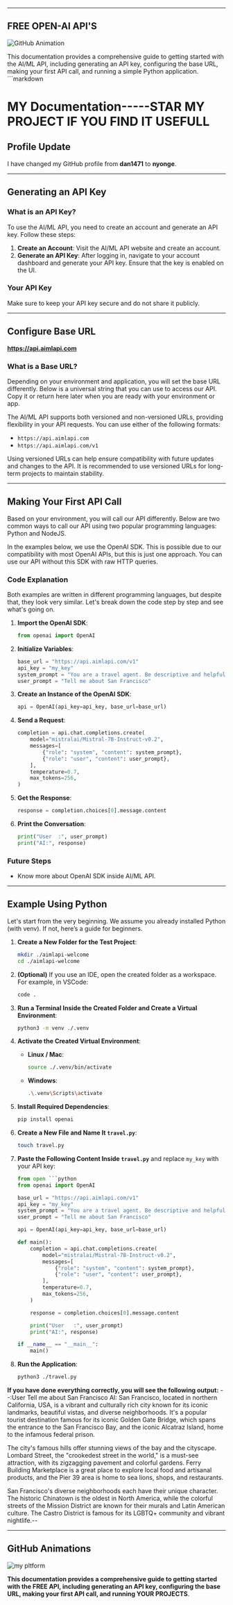 
---

## FREE OPEN-AI API'S

![GitHub Animation](https://docs.aimlapi.com/~gitbook/image?url=https%3A%2F%2F3927338786-files.gitbook.io%2F%7E%2Ffiles%2Fv0%2Fb%2Fgitbook-x-prod.appspot.com%2Fo%2Fspaces%252FROMd1X5PuqtikJ48n2N9%252Fuploads%252F88Qvg2NsIg7zP5c5e9ON%252Fimage.png%3Falt%3Dmedia%26token%3Dc042ac97-4bcf-478c-a269-1af5d30cee66&width=768&dpr=1&quality=100&sign=25f65aaa&sv=1)

This documentation provides a comprehensive guide to getting started with the AI/ML API, including generating an API key, configuring the base URL, making your first API call, and running a simple Python application. ```markdown
# MY Documentation-----STAR MY PROJECT IF YOU FIND IT USEFULL

## Profile Update
I have changed my GitHub profile from **dan1471** to **nyonge**.

---

## Generating an API Key

### What is an API Key?
To use the AI/ML API, you need to create an account and generate an API key. Follow these steps:

1. **Create an Account**: Visit the AI/ML API website and create an account.
2. **Generate an API Key**: After logging in, navigate to your account dashboard and generate your API key. Ensure that the key is enabled on the UI.

### Your API Key
Make sure to keep your API key secure and do not share it publicly.

---

## Configure Base URL
**https://api.aimlapi.com**
### What is a Base URL?
Depending on your environment and application, you will set the base URL differently. Below is a universal string that you can use to access our API. Copy it or return here later when you are ready with your environment or app.

The AI/ML API supports both versioned and non-versioned URLs, providing flexibility in your API requests. You can use either of the following formats:

- `https://api.aimlapi.com`
- `https://api.aimlapi.com/v1`

Using versioned URLs can help ensure compatibility with future updates and changes to the API. It is recommended to use versioned URLs for long-term projects to maintain stability.

---

## Making Your First API Call

Based on your environment, you will call our API differently. Below are two common ways to call our API using two popular programming languages: Python and NodeJS.

In the examples below, we use the OpenAI SDK. This is possible due to our compatibility with most OpenAI APIs, but this is just one approach. You can use our API without this SDK with raw HTTP queries.

### Code Explanation
Both examples are written in different programming languages, but despite that, they look very similar. Let's break down the code step by step and see what's going on.

1. **Import the OpenAI SDK**:
    ```python
    from openai import OpenAI
    ```

2. **Initialize Variables**:
    ```python
    base_url = "https://api.aimlapi.com/v1"
    api_key = "my_key"
    system_prompt = "You are a travel agent. Be descriptive and helpful."
    user_prompt = "Tell me about San Francisco"
    ```

3. **Create an Instance of the OpenAI SDK**:
    ```python
    api = OpenAI(api_key=api_key, base_url=base_url)
    ```

4. **Send a Request**:
    ```python
    completion = api.chat.completions.create(
        model="mistralai/Mistral-7B-Instruct-v0.2",
        messages=[
            {"role": "system", "content": system_prompt},
            {"role": "user", "content": user_prompt},
        ],
        temperature=0.7,
        max_tokens=256,
    )
    ```

5. **Get the Response**:
    ```python
    response = completion.choices[0].message.content
    ```

6. **Print the Conversation**:
    ```python
    print("User  :", user_prompt)
    print("AI:", response)
    ```

### Future Steps
- Know more about OpenAI SDK inside AI/ML API.

---

## Example Using Python

Let's start from the very beginning. We assume you already installed Python (with venv). If not, here’s a guide for beginners.

1. **Create a New Folder for the Test Project**:
    ```bash
    mkdir ./aimlapi-welcome
    cd ./aimlapi-welcome
    ```

2. **(Optional)** If you use an IDE, open the created folder as a workspace. For example, in VSCode:
    ```bash
    code .
    ```

3. **Run a Terminal Inside the Created Folder and Create a Virtual Environment**:
    ```bash
    python3 -m venv ./.venv
    ```

4. **Activate the Created Virtual Environment**:
    - **Linux / Mac**:
        ```bash
        source ./.venv/bin/activate
        ```
    - **Windows**:
        ```bash
        .\.venv\Scripts\activate
        ```

5. **Install Required Dependencies**:
    ```bash
    pip install openai
    ```

6. **Create a New File and Name It `travel.py`**:
    ```bash
    touch travel.py
    ```

7. **Paste the Following Content Inside `travel.py`** and replace `my_key` with your API key:
    ```python
    from open ```python
    from openai import OpenAI

    base_url = "https://api.aimlapi.com/v1"
    api_key = "my_key"
    system_prompt = "You are a travel agent. Be descriptive and helpful."
    user_prompt = "Tell me about San Francisco"

    api = OpenAI(api_key=api_key, base_url=base_url)

    def main():
        completion = api.chat.completions.create(
            model="mistralai/Mistral-7B-Instruct-v0.2",
            messages=[
                {"role": "system", "content": system_prompt},
                {"role": "user", "content": user_prompt},
            ],
            temperature=0.7,
            max_tokens=256,
        )

        response = completion.choices[0].message.content

        print("User   :", user_prompt)
        print("AI:", response)

    if __name__ == "__main__":
        main()
    ```

8. **Run the Application**:
    ```bash
    python3 ./travel.py
    ```

**If you have done everything correctly, you will see the following output:**
--:User Tell me about San Francisco AI: San Francisco, located in northern California, USA, is a vibrant and culturally rich city known for its iconic landmarks, beautiful vistas, and diverse neighborhoods. It's a popular tourist destination famous for its iconic Golden Gate Bridge, which spans the entrance to the San Francisco Bay, and the iconic Alcatraz Island, home to the infamous federal prison.

The city's famous hills offer stunning views of the bay and the cityscape. Lombard Street, the "crookedest street in the world," is a must-see attraction, with its zigzagging pavement and colorful gardens. Ferry Building Marketplace is a great place to explore local food and artisanal products, and the Pier 39 area is home to sea lions, shops, and restaurants.

San Francisco's diverse neighborhoods each have their unique character. The historic Chinatown is the oldest in North America, while the colorful streets of the Mission District are known for their murals and Latin American culture. The Castro District is famous for its LGBTQ+ community and vibrant nightlife.--
  
---

## GitHub Animations

![my pltform](https://docs.aimlapi.com/~gitbook/image?url=https%3A%2F%2F3927338786-files.gitbook.io%2F%7E%2Ffiles%2Fv0%2Fb%2Fgitbook-x-prod.appspot.com%2Fo%2Fspaces%252FROMd1X5PuqtikJ48n2N9%252Fuploads%252F88Qvg2NsIg7zP5c5e9ON%252Fimage.png%3Falt%3Dmedia%26token%3Dc042ac97-4bcf-478c-a269-1af5d30cee66&width=768&dpr=1&quality=100&sign=25f65aaa&sv=1)

**This documentation provides a comprehensive guide to getting started with the FREE API, including generating an API key, configuring the base URL, making your first API call, and running YOUR PROJECTS**.
